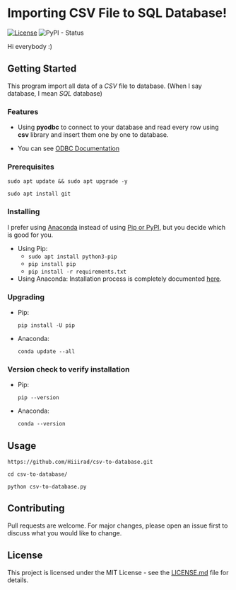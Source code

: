 # Importing CSV File to SQL Database!
[![License](http://img.shields.io/:license-mit-blue.svg)](LICENSE)
![PyPI - Status](https://img.shields.io/pypi/status/Django.svg)

Hi everybody :)

## Getting Started

This program import all data of a _CSV_ file to database. (When I say database, I mean _SQL_ database)

### Features

- Using **pyodbc** to connect to your database and read every row using **csv** library and insert them one by one to database.

- You can see [ODBC Documentation](https://docs.microsoft.com/en-us/sql/odbc/reference/introduction-to-sql-and-odbc?view=sql-server-2017)

### Prerequisites
```
sudo apt update && sudo apt upgrade -y
```
```
sudo apt install git
```

### Installing
I prefer using [Anaconda](https://www.anaconda.com/) instead of using [Pip or PyPI](https://pypi.org/), but you decide which is good for you.
 - Using Pip:
    - ```sudo apt install python3-pip```
    - ```pip install pip```
    - ```pip install -r requirements.txt```
 - Using Anaconda: Installation process is completely documented [here](https://docs.anaconda.com/anaconda/install/linux/).

### Upgrading
* Pip:
    ```
    pip install -U pip
    ```
* Anaconda:
    ```
    conda update --all
    ```

### Version check to verify installation
* Pip:
    ```
    pip --version
    ```
* Anaconda:
    ```
    conda --version
    ```

## Usage
```
https://github.com/Hiiirad/csv-to-database.git
```
```
cd csv-to-database/
```
```
python csv-to-database.py
```
## Contributing
Pull requests are welcome. For major changes, please open an issue first to discuss what you would like to change.

## License
This project is licensed under the MIT License - see the [LICENSE.md](LICENSE.md) file for details.
